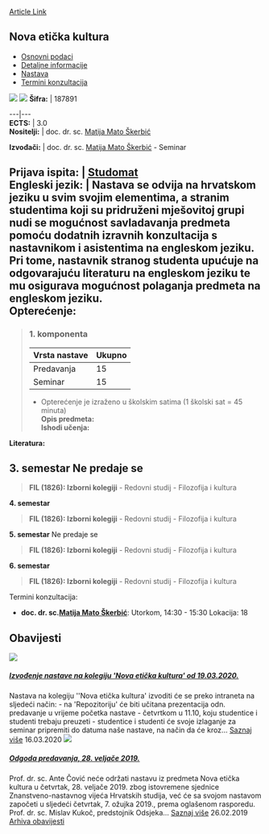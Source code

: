 [Article Link](https://www.fhs.hr/predmet/nek)

## Nova etička kultura
  * [Osnovni podaci](https://www.fhs.hr/predmet/nek#v1id-904843_72154_1_0 "Osnovni podaci")
  * [Detaljne informacije](https://www.fhs.hr/predmet/nek#v1id-904843_72154_1_1 "Detaljne informacije")
  * [Nastava](https://www.fhs.hr/predmet/nek#v1id-904843_72154_1_2 "Nastava")
  * [Termini konzultacija](https://www.fhs.hr/predmet/nek#v1id-904843_72154_1_3 "Termini konzultacija")


[![](https://www.fhs.hr/img/flags/gif/hr.gif)](https://www.fhs.hr/predmet/nek) [![](https://www.fhs.hr/img/flags/gif/gb.gif)](https://www.fhs.hr/en/course/nec)
**Šifra:** |  187891  
  
---|---  
**ECTS:** |  3.0   
**Nositelji:** |  doc. dr. sc. [Matija Mato Škerbić](https://www.fhs.hr/djelatnik/matija_mato.skerbic)   
  
**Izvođači:** |  doc. dr. sc. [Matija Mato Škerbić](https://www.fhs.hr/djelatnik/matija_mato.skerbic) - Seminar  
  
**Prijava ispita:** |  [Studomat](http://www.isvu.hr/studomat)  
**Engleski jezik:** |  Nastava se odvija na hrvatskom jeziku u svim svojim elementima, a stranim studentima koji su pridruženi mješovitoj grupi nudi se mogućnost savladavanja predmeta pomoću dodatnih izravnih konzultacija s nastavnikom i asistentima na engleskom jeziku. Pri tome, nastavnik stranog studenta upućuje na odgovarajuću literaturu na engleskom jeziku te mu osigurava mogućnost polaganja predmeta na engleskom jeziku.   
**Opterećenje:**  
---  
> ### 1. komponenta
> | Vrsta nastave | Ukupno  
> ---|---  
> Predavanja | 15  
> Seminar | 15  
> * Opterećenje je izraženo u školskim satima (1 školski sat = 45 minuta)   
**Opis predmeta:**  
> **Ishodi učenja:**  

  
**Literatura:**  

  
**3. semestar** Ne predaje se  
---  
> **FIL (1826): Izborni kolegiji** - Redovni studij - Filozofija i kultura  
>   
  
**4. semestar**  
> **FIL (1826): Izborni kolegiji** - Redovni studij - Filozofija i kultura  
>   
  
**5. semestar** Ne predaje se  
> **FIL (1826): Izborni kolegiji** - Redovni studij - Filozofija i kultura  
>   
  
**6. semestar**  
> **FIL (1826): Izborni kolegiji** - Redovni studij - Filozofija i kultura  
>   
Termini konzultacija: 
  * **doc. dr. sc.[Matija Mato Škerbić](https://www.fhs.hr/djelatnik/matija_mato.skerbic)**: 
Utorkom, 14:30 - 15:30
Lokacija: 18 


## Obavijesti
[ ![](https://www.fhs.hr/_pub/themes_static/hrstud2024/default/img/default_news.jpg) ](https://www.fhs.hr/predmet/nek?@=21ajl#news_114101)
#####  [Izvođenje nastave na kolegiju 'Nova etička kultura' od 19.03.2020.](https://www.fhs.hr/predmet/nek?@=21ajl#news_114101)
Nastava na kolegiju ''Nova etička kultura' izvoditi će se preko intraneta na sljedeći način: - na 'Repozitoriju' će biti učitana prezentacija odn. predavanje u vrijeme početka nastave - četvrtkom u 11.10, koju studentice i studenti trebaju preuzeti - studentice i studenti će svoje izlaganje za seminar pripremiti do datuma naše nastave, na način da će kroz... 
[Saznaj više](https://www.fhs.hr/predmet/nek?@=21ajl#news_114101)
16.03.2020
[ ![](https://www.fhs.hr/_pub/themes_static/hrstud2024/default/img/default_news.jpg) ](https://www.fhs.hr/predmet/nek?@=21718#news_114101)
#####  [Odgoda predavanja, 28. veljače 2019.](https://www.fhs.hr/predmet/nek?@=21718#news_114101)
Prof. dr. sc. Ante Čović neće održati nastavu iz predmeta Nova etička kultura u četvrtak, 28. veljače 2019. zbog istovremene sjednice Znanstveno-nastavnog vijeća Hrvatskih studija, već će sa svojom nastavom započeti u sljedeći četvrtak, 7. ožujka 2019., prema oglašenom rasporedu. Prof. dr. sc. Mislav Kukoč, predstojnik Odsjeka... 
[Saznaj više](https://www.fhs.hr/predmet/nek?@=21718#news_114101)
26.02.2019
[Arhiva obavijesti](https://www.fhs.hr/predmet/nek?@=215mi#news_114101 "Arhiva obavijesti")

